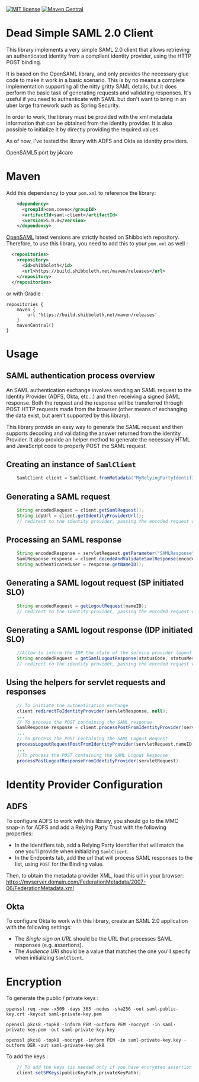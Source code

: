 [![MIT license](http://img.shields.io/badge/license-MIT-brightgreen.svg)](https://github.com/coveo/saml-client/blob/master/LICENSE)
[![Maven Central](https://maven-badges.herokuapp.com/maven-central/com.coveo/saml-client/badge.svg)](https://maven-badges.herokuapp.com/maven-central/com.coveo/saml-client)

# Dead Simple SAML 2.0 Client

This library implements a very simple SAML 2.0 client that allows retrieving an authenticated identity from a compliant identity provider, using the HTTP POST binding.

It is based on the OpenSAML library, and only provides the necessary glue code to make it work in a basic scenario. This is by no means a complete implementation supporting all the nitty gritty SAML details, but it does perform the basic task of generating requests and validating responses. It's useful if you need to authenticate with SAML but don't want to bring in an uber large framework such as Spring Security.

In order to work, the library must be provided with the xml metadata information that can be obtained from the identity provider. It is also possible to initialize it by directly providing the required values.

As of now, I've tested the library with ADFS and Okta as identity providers.

OpenSAML5 port by j4care

# Maven

Add this dependency to your `pom.xml` to reference the library:

```xml
    <dependency>
      <groupId>com.coveo</groupId>
      <artifactId>saml-client</artifactId>
      <version>5.0.0</version>
    </dependency>
```

[OpenSAML](https://shibboleth.atlassian.net/wiki/spaces/OSAML) latest versions are strictly hosted on Shibboleth repository. Therefore, to use this library, you need to add this to your `pom.xml` as well : 
```xml
  <repositories>
    <repository>
      <id>shibboleth</id>
      <url>https://build.shibboleth.net/maven/releases</url>
    </repository>
  </repositories>
```
or with Gradle : 
```asciidoc
repositories {
    maven {
        url 'https://build.shibboleth.net/maven/releases'
    }
    mavenCentral()
}
```

# Usage

## SAML authentication process overview

An SAML authentication exchange involves sending an SAML request to the Identity Provider (ADFS, Okta, etc...) and then receiving a signed SAML response. Both the request and the response will be transferred through POST HTTP requests made from the browser (other means of exchanging the data exist, but aren't supported by this library).

This library provide an easy way to generate the SAML request and then supports decoding and validating the answer returned from the Identity Provider. It also provide an helper method to generate the necessary HTML and JavaScript code to properly POST the SAML request.

## Creating an instance of `SamlClient`

```java
    SamlClient client = SamlClient.fromMetadata("MyRelyingPartyIdentifier", "http://some/url/that/processes/assertions", "<your.IDP.metadata.xml>");
```

## Generating a SAML request

```java
    String encodedRequest = client.getSamlRequest();
    String idpUrl = client.getIdentityProviderUrl();
    // redirect to the identity provider, passing the encoded request with the SAMLRequest form parameter.
```
## Processing an SAML response

```java
    String encodedResponse = servletRequest.getParameter("SAMLResponse");
    SamlResponse response = client.decodeAndValidateSamlResponse(encodedResponse);
    String authenticatedUser = response.getNameID();
```
## Generating a SAML logout request (SP initiated SLO)

```java
    String encodedRequest = getLogoutRequest(nameID);
    // redirect to the identity provider, passing the encoded request with the SAMLRequest form parameter.
```
## Generating a SAML logout response (IDP initiated SLO)

```java
    //Allow to inform the IDP the state of the service provider logout
    String encodedRequest = getSamlLogoutResponse(statusCode, statusMessage);
    // redirect to the identity provider, passing the encoded request with the SAMLRequest form parameter.
```
## Using the helpers for servlet requests and responses

```java
    // To initiate the authentication exchange
    client.redirectToIdentityProvider(servletResponse, null);
    ...
    // To process the POST containing the SAML response
    SamlResponse response = client.processPostFromIdentityProvider(servletRequest);
    ...
    // To process the POST containing the SAML Logout Request
    processLogoutRequestPostFromIdentityProvider(servletRequest,nameID)
    ...
    //To process the POST containing the SAML Logout Response 
    processPostLogoutResponseFromIdentityProvider(servletRequest)
```

# Identity Provider Configuration

## ADFS

To configure ADFS to work with this library, you should go to the MMC snap-in for ADFS and add a Relying Party Trust with the following properties:

* In the Identifiers tab, add a Relying Party Identifier that will match the one you'll provide when initializing `SamlClient`.
* In the Endpoints tab, add the url that will process SAML responses to the list, using `POST` for the Binding value.

Then, to obtain the metadata provider XML, load this url in your browser: https://myserver.domain.com/FederationMetadata/2007-06/FederationMetadata.xml

## Okta

To configure Okta to work with this library, create an SAML 2.0 application with the following settings:

* The *Single sign on URL* should be the URL that processes SAML responses (e.g. assertions).
* The *Audience URI* should be a value that matches the one you'll specify when initializing `SamlClient`.

# Encryption

To generate the public / private keys : 
```command
openssl req -new -x509 -days 365 -nodes -sha256 -out saml-public-key.crt -keyout saml-private-key.pem
 
openssl pkcs8 -topk8 -inform PEM -outform PEM -nocrypt -in saml-private-key.pem -out saml-private-key.key
 
openssl pkcs8 -topk8 -nocrypt -inform PEM -in saml-private-key.key -outform DER -out saml-private-key.pk8
```
To add the keys :
```java
    // To add the keys (is needed only if you have encrypted assertion or if you want to sign documents)
    client.setSPKeys(publicKeyPath,privateKeyPath);
```
